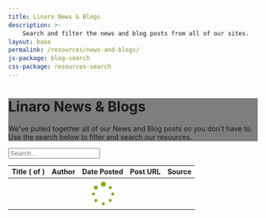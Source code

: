```yaml
---
title: Linaro News & Blogs
description: >-
    Search and filter the news and blog posts from all of our sites.
layout: base
permalink: /resources/news-and-blogs/
js-package: blog-search
css-package: resources-search
---
```

<div class="container-fluid responsive-background" id="header-container" style="background: linear-gradient(rgba(0, 0, 0, 0.5), rgba(0, 0, 0, 0.5)), url('/assets/images/content/resources-header.png');">
    <div class="row overlay padded-row" id="resources">
        <div class="container text-center">
            <h1 class="center-block">Linaro News & Blogs</h1>
            <p class="center-block">
                We've pulled together all of our News and Blog posts so you don't have to. Use the search below to filter
                and search our resources.
            </p>
        </div>
    </div>
</div>

<div class="container-fluid" id="content-container">
    <div class="row hub-row">
        <!--Start Row-->
        <div class="container">
            <input type="text" class="form-control" placeholder="Search..." id="search-query">
            <!--Start Container-->
            <div style="overflow-x:scroll;">
                <table class="table table-bordered">
                    <thead>
                        <tr>
                            <th>Title (<span id="result_size"></span> of <span id="size"></span>)</th>
                            <th class="filter" data-toggle="desc" data-filter="author">Author<span class="caret"></span></th>
                            <th class="filter" data-toggle="desc" data-filter="date">Date Posted<span class="caret"></span></th>
                            <th>Post URL</th>
                            <th class="filter" data-toggle="desc" data-filter="site">Source<span class="caret"></span></th>
                        </tr>
                    </thead>
                    <tbody id="results">
                        <tr>
                            <td colspan="5" class="loader" style="text-align:center;">
                                <img src="/assets/images/content/linaro-loader.gif" class="img-responsive center-block"
                                    alt="Animated loading icon - dots circle" />
                            </td>
                        </tr>
                    </tbody>
                </table>
            </div>
        </div>
    </div>
</div>
